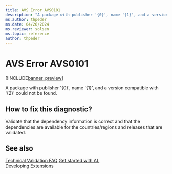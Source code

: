 ```yaml
---
title: AVS Error AVS0101
description: "A package with publisher '{0}', name '{1}', and a version compatible with '{2}' could not be found."
ms.author: thpeder
ms.date: 04/26/2024
ms.reviewer: solsen
ms.topic: reference
author: thpeder
---
```


# AVS Error AVS0101

[!INCLUDE[banner_preview](../includes/banner_preview.md)]

A package with publisher '{0}', name '{1}', and a version compatible with '{2}' could not be found.

## How to fix this diagnostic?

Validate that the dependency information is correct and that the dependencies are available for the countries/regions and releases that are validated.

## See also

[Technical Validation FAQ](../devenv-checklist-submission-faq.md)
[Get started with AL](../devenv-get-started.md)  
[Developing Extensions](../devenv-dev-overview.md)  
